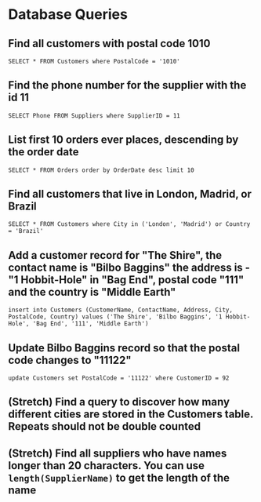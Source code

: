 # Database Queries

## Find all customers with postal code 1010

`SELECT * FROM Customers where PostalCode = '1010'`

## Find the phone number for the supplier with the id 11

`SELECT Phone FROM Suppliers where SupplierID = 11`

## List first 10 orders ever places, descending by the order date

`SELECT * FROM Orders order by OrderDate desc limit 10`


## Find all customers that live in London, Madrid, or Brazil

`SELECT * FROM Customers where City in ('London', 'Madrid') or Country = 'Brazil'`

## Add a customer record for "The Shire", the contact name is "Bilbo Baggins" the address is -"1 Hobbit-Hole" in "Bag End", postal code "111" and the country is "Middle Earth"

`insert into Customers (CustomerName, ContactName, Address, City, PostalCode, Country) values ('The Shire', 'Bilbo Baggins', '1 Hobbit-Hole', 'Bag End', '111', 'Middle Earth')`

## Update Bilbo Baggins record so that the postal code changes to "11122"

`update Customers set PostalCode = '11122' where CustomerID = 92`

## (Stretch) Find a query to discover how many different cities are stored in the Customers table. Repeats should not be double counted

## (Stretch) Find all suppliers who have names longer than 20 characters. You can use `length(SupplierName)` to get the length of the name
